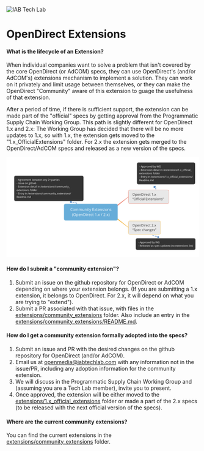 ![IAB Tech Lab](https://drive.google.com/uc?id=10yoBoG5uRETSXRrnJPUDuONujvADrSG1)

# **OpenDirect Extensions**


#### What is the lifecycle of an Extension?
When individual companies want to solve a problem that isn't covered by the core OpenDirect (or AdCOM) specs, they can use OpenDirect's (and/or AdCOM's) extensions mechanism to implement a solution. They can work on it privately and limit usage between themselves, or they can make the OpenDirect "Community" aware of this extension to guage the usefulness of that extension. 

After a period of time, if there is sufficient support, the extension can be made part of the "official" specs by getting approval from the Programmatic Supply Chain Working Group. This path is slightly different for OpenDirect 1.x and 2.x: The Working Group has decided that there will be no more updates to 1.x, so with 1.x, the extension gets moved to the "1.x_OfficialExtensions" folder. For 2.x the extension gets merged to the OpenDirect/AdCOM specs and released as a new version of the specs.

![extensions lifecycle](extensions_lifecycle-opendirect.png)



#### How do I submit a "community extension"?
1. Submit an issue on the github repository for OpenDirect or AdCOM depending on where your extension belongs. (If you are submitting a 1.x extension, it belongs to OpenDirect. For 2.x, it will depend on what you are trying to "extend").
2. Submit a PR associated with that issue, with files in the [extensions/community_extensions](../extensions/community_extensions) folder. Also include an entry in the [extensions/community_extensions/README.md](../extensions/community_extensions/README.md).

#### How do I get a community extension formally adopted into the specs?
1. Submit an issue and PR with the desired changes on the github repository for OpenDirect (and/or AdCOM).
2. Email us at openmedia@iabtechlab.com with any information not in the issue/PR, including any  adoption information for the community extension. 
3. We will discuss in the Programmatic Supply Chain Working Group and (assuming you are a Tech Lab member), invite you to present.
4. Once approved, the extension will be either moved to the [extensions/1.x_official_extensions](../extensions/1.x_official_extensions) folder or made a part of the 2.x specs (to be released with the next official version of the specs).

#### Where are the current community extensions?
You can find the current extensions in the [extensions/community_extensions](../extensions/community_extensions) folder.
